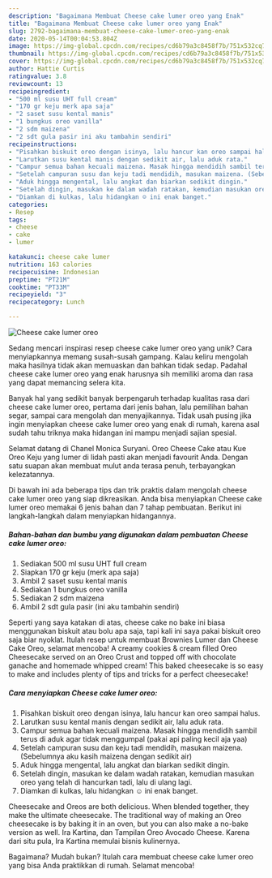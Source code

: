 ```yaml
---
description: "Bagaimana Membuat Cheese cake lumer oreo yang Enak"
title: "Bagaimana Membuat Cheese cake lumer oreo yang Enak"
slug: 2792-bagaimana-membuat-cheese-cake-lumer-oreo-yang-enak
date: 2020-05-14T00:04:53.804Z
image: https://img-global.cpcdn.com/recipes/cd6b79a3c8458f7b/751x532cq70/cheese-cake-lumer-oreo-foto-resep-utama.jpg
thumbnail: https://img-global.cpcdn.com/recipes/cd6b79a3c8458f7b/751x532cq70/cheese-cake-lumer-oreo-foto-resep-utama.jpg
cover: https://img-global.cpcdn.com/recipes/cd6b79a3c8458f7b/751x532cq70/cheese-cake-lumer-oreo-foto-resep-utama.jpg
author: Hattie Curtis
ratingvalue: 3.8
reviewcount: 13
recipeingredient:
- "500 ml susu UHT full cream"
- "170 gr keju merk apa saja"
- "2 saset susu kental manis"
- "1 bungkus oreo vanilla"
- "2 sdm maizena"
- "2 sdt gula pasir ini aku tambahin sendiri"
recipeinstructions:
- "Pisahkan biskuit oreo dengan isinya, lalu hancur kan oreo sampai halus."
- "Larutkan susu kental manis dengan sedikit air, lalu aduk rata."
- "Campur semua bahan kecuali maizena. Masak hingga mendidih sambil terus di aduk agar tidak menggumpal (pakai api paling kecil aja yaa)"
- "Setelah campuran susu dan keju tadi mendidih, masukan maizena. (Sebelumnya aku kasih maizena dengan sedikit air)"
- "Aduk hingga mengental, lalu angkat dan biarkan sedikit dingin."
- "Setelah dingin, masukan ke dalam wadah ratakan, kemudian masukan oreo yang telah di hancurkan tadi, lalu di ulang lagi."
- "Diamkan di kulkas, lalu hidangkan ☺ ini enak banget."
categories:
- Resep
tags:
- cheese
- cake
- lumer

katakunci: cheese cake lumer 
nutrition: 163 calories
recipecuisine: Indonesian
preptime: "PT21M"
cooktime: "PT33M"
recipeyield: "3"
recipecategory: Lunch

---
```



![Cheese cake lumer oreo](https://img-global.cpcdn.com/recipes/cd6b79a3c8458f7b/751x532cq70/cheese-cake-lumer-oreo-foto-resep-utama.jpg)

Sedang mencari inspirasi resep cheese cake lumer oreo yang unik? Cara menyiapkannya memang susah-susah gampang. Kalau keliru mengolah maka hasilnya tidak akan memuaskan dan bahkan tidak sedap. Padahal cheese cake lumer oreo yang enak harusnya sih memiliki aroma dan rasa yang dapat memancing selera kita.

Banyak hal yang sedikit banyak berpengaruh terhadap kualitas rasa dari cheese cake lumer oreo, pertama dari jenis bahan, lalu pemilihan bahan segar, sampai cara mengolah dan menyajikannya. Tidak usah pusing jika ingin menyiapkan cheese cake lumer oreo yang enak di rumah, karena asal sudah tahu triknya maka hidangan ini mampu menjadi sajian spesial.

Selamat datang di Chanel Monica Suryani. Oreo Cheese Cake atau Kue Oreo Keju yang lumer di lidah pasti akan menjadi favourit Anda. Dengan satu suapan akan membuat mulut anda terasa penuh, terbayangkan kelezatannya.


Di bawah ini ada beberapa tips dan trik praktis dalam mengolah cheese cake lumer oreo yang siap dikreasikan. Anda bisa menyiapkan Cheese cake lumer oreo memakai 6 jenis bahan dan 7 tahap pembuatan. Berikut ini langkah-langkah dalam menyiapkan hidangannya.

<!--inarticleads1-->

##### Bahan-bahan dan bumbu yang digunakan dalam pembuatan Cheese cake lumer oreo:

1. Sediakan 500 ml susu UHT full cream
1. Siapkan 170 gr keju (merk apa saja)
1. Ambil 2 saset susu kental manis
1. Sediakan 1 bungkus oreo vanilla
1. Sediakan 2 sdm maizena
1. Ambil 2 sdt gula pasir (ini aku tambahin sendiri)


Seperti yang saya katakan di atas, cheese cake no bake ini biasa menggunakan biskuit atau bolu apa saja, tapi kali ini saya pakai biskuit oreo saja biar nyoklat. Itulah resep untuk membuat Brownies Lumer dan Cheese Cake Oreo, selamat mencoba! A creamy cookies &amp; cream filled Oreo Cheesecake served on an Oreo Crust and topped off with chocolate ganache and homemade whipped cream! This baked cheesecake is so easy to make and includes plenty of tips and tricks for a perfect cheesecake! 

<!--inarticleads2-->

##### Cara menyiapkan Cheese cake lumer oreo:

1. Pisahkan biskuit oreo dengan isinya, lalu hancur kan oreo sampai halus.
1. Larutkan susu kental manis dengan sedikit air, lalu aduk rata.
1. Campur semua bahan kecuali maizena. Masak hingga mendidih sambil terus di aduk agar tidak menggumpal (pakai api paling kecil aja yaa)
1. Setelah campuran susu dan keju tadi mendidih, masukan maizena. (Sebelumnya aku kasih maizena dengan sedikit air)
1. Aduk hingga mengental, lalu angkat dan biarkan sedikit dingin.
1. Setelah dingin, masukan ke dalam wadah ratakan, kemudian masukan oreo yang telah di hancurkan tadi, lalu di ulang lagi.
1. Diamkan di kulkas, lalu hidangkan ☺ ini enak banget.


Cheesecake and Oreos are both delicious. When blended together, they make the ultimate cheesecake. The traditional way of making an Oreo cheesecake is by baking it in an oven, but you can also make a no-bake version as well. Ira Kartina, dan Tampilan Oreo Avocado Cheese. Karena dari situ pula, Ira Kartina memulai bisnis kulinernya. 

Bagaimana? Mudah bukan? Itulah cara membuat cheese cake lumer oreo yang bisa Anda praktikkan di rumah. Selamat mencoba!
